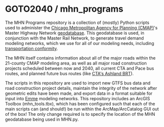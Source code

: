 GOTO2040 / mhn_programs
=======================
The MHN Programs repository is a collection of (mostly) Python scripts used to administer the [Chicago Metropolitan Agency for Planning (CMAP)](http://www.cmap.illinois.gov)'s Master Highway Network [geodatabase](http://www.esri.com/software/arcgis/geodatabase). This geodatabase is used, in conjunction with the Master Rail Network, to generate travel demand modeling networks, which we use for all of our modeling needs, including [transportation conformity](http://www.cmap.illinois.gov/conformity-analysis).

The MHN itself contains information about all of the major roads within the 21-county CMAP modeling area, as well as all major road construction projects scheduled between now and 2040, all current CTA and Pace bus routes, and planned future bus routes (like [CTA's Ashland BRT](http://trafficwww.transitchicago.com/ashlandbrt/)).

The scripts in this repository are used to import new GTFS bus data and road construction project details, maintain the integrity of the network after geometric edits have been made, and export data in a format suitable for input into [Emme](http://www.inrosoftware.com/en/products/emme/) modeling networks. This repository includes an ArcGIS Toolbox (mhn_tools.tbx), which has been configured such that each of the main scripts can (and should!) be run within the ArcMap/ArcCatalog GUI out of the box! The only change required is to specify the location of the MHN geodatabase being used in MHN.py.
